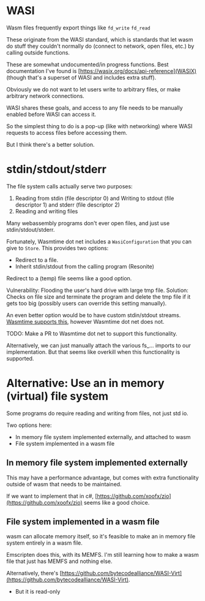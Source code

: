 # WASI

Wasm files frequently export things like `fd_write` `fd_read`

These originate from the WASI standard, which is standards that let wasm do stuff they couldn't normally do
(connect to network, open files, etc.) by calling outside functions.

These are somewhat undocumented/in progress functions.
Best documentation I've found is [https://wasix.org/docs/api-reference](WASIX) (though that's a superset of WASI and includes extra stuff).

Obviously we do not want to let users write to arbitrary files, or make arbitrary network connections.

WASI shares these goals, and access to any file needs to be manually enabled before WASI can access it.

So the simplest thing to do is a pop-up (like with networking) where WASI requests to access files before accessing them.

But I think there's a better solution.

# stdin/stdout/stderr

The file system calls actually serve two purposes:
1. Reading from stdin (file descriptor 0) and Writing to stdout (file descriptor 1) and stderr (file descriptor 2)
2. Reading and writing files

Many webassembly programs don't ever open files, and just use stdin/stdout/stderr.

Fortunately, Wasmtime dot net includes a `WasiConfiguration` that you can give to `Store`. This provides two options:
- Redirect to a file.
- Inherit stdin/stdout from the calling program (Resonite)

Redirect to a (temp) file seems like a good option.

Vulnerability: Flooding the user's hard drive with large tmp file.
Solution: Checks on file size and terminate the program and delete the tmp file if it gets too big (possibly users can override this setting manually).

An even better option would be to have custom stdin/stdout streams. [Wasmtime supports this](https://github.com/bytecodealliance/wasmtime/issues/7581), however Wasmtime dot net does not.

TODO: Make a PR to Wasmtime dot net to support this functionality.

Alternatively, we can just manually attach the various fs_... imports to our implementation. But that seems like overkill when this functionality is supported.

# Alternative: Use an in memory (virtual) file system

Some programs do require reading and writing from files, not just std io.

Two options here:
- In memory file system implemented externally, and attached to wasm
- File system implemented in a wasm file

## In memory file system implemented externally

This may have a performance advantage, but comes with extra functionality outside of wasm that needs to be maintained.

If we want to implement that in c#, [https://github.com/xoofx/zio](https://github.com/xoofx/zio) seems like a good choice.

## File system implemented in a wasm file

wasm can allocate memory itself, so it's feasible to make an in memory file system entirely in a wasm file.

Emscripten does this, with its MEMFS. I'm still learning how to make a wasm file that just has MEMFS and nothing else.

Alternatively, there's [https://github.com/bytecodealliance/WASI-Virt](https://github.com/bytecodealliance/WASI-Virt). 
- But it is read-only 
